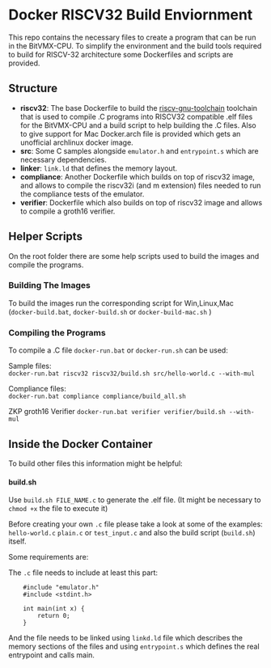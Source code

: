 # Docker RISCV32 Build Enviornment

This repo contains the necessary files to create a program that can be run in the BitVMX-CPU.
To simplify the environment and the build tools required to build for RISCV-32 architecture some Dockerfiles and scripts are provided.


## Structure

- **riscv32**: The base Dockerfile to build the [riscv-gnu-toolchain](https://github.com/riscv/riscv-gnu-toolchain) toolchain that is used to compile .C programs into RISCV32 compatible .elf files for the BitVMX-CPU and a build script to help building the .C files. Also to give support for Mac Docker.arch file is provided which gets an unofficial archlinux docker image.
- **src**: Some C samples alongside `emulator.h` and `entrypoint.s` which are necessary dependencies.
- **linker**: `link.ld` that defines the memory layout.
- **compliance**: Another Dockerfile which builds on top of riscv32 image, and allows to compile the riscv32i (and m extension) files needed to run the compliance tests of the emulator.
- **verifier**: Dockerfile which also builds on top of riscv32 image and allows to compile a groth16 verifier.

## Helper Scripts

On the root folder there are some help scripts used to build the images and compile the programs.

### Building The Images
To build the images run the corresponding script for Win,Linux,Mac (`docker-build.bat`, `docker-build.sh` or `docker-build-mac.sh` )


### Compiling the Programs
To compile a .C file `docker-run.bat` or `docker-run.sh` can be used:

Sample files:  
`docker-run.bat riscv32 riscv32/build.sh src/hello-world.c --with-mul`

Compliance files:  
`docker-run.bat compliance compliance/build_all.sh`

ZKP groth16 Verifier
`docker-run.bat verifier verifier/build.sh --with-mul`


## Inside the Docker Container

To build other files this information might be helpful:

#### build.sh
Use `build.sh FILE_NAME.c` to generate the .elf file. (It might be necessary to `chmod +x` the file to execute it)

Before creating your own `.c` file please take a look at some of the examples: `hello-world.c` `plain.c` or `test_input.c` and also the build script (`build.sh`) itself.

Some requirements are:

The `.c` file needs to include at least this part:
```
    #include "emulator.h"
    #include <stdint.h>

    int main(int x) {
        return 0;
    }
```

And the file needs to be linked using `linkd.ld` file which describes the memory sections of the files and using `entrypoint.s` which defines the real entrypoint and calls main.
